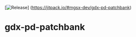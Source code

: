 
[![Release](https://jitpack.io/v/mgsx-dev/gdx-pd-patchbank.svg)]
(https://jitpack.io/#mgsx-dev/gdx-pd-patchbank)

# gdx-pd-patchbank